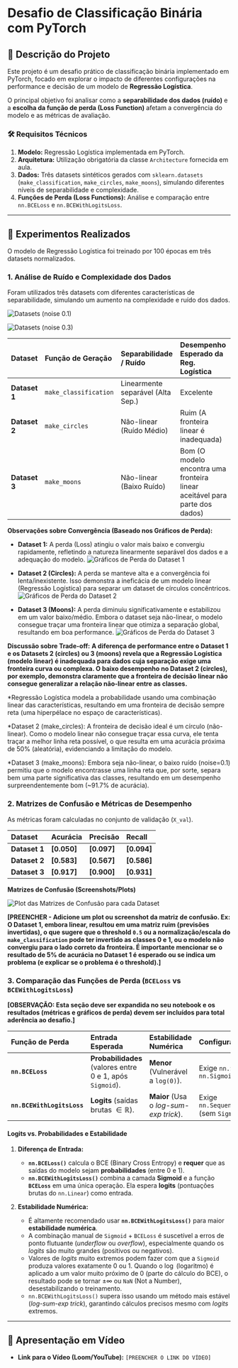 # Desafio de Classificação Binária com PyTorch 

## 📌 Descrição do Projeto

Este projeto é um desafio prático de classificação binária implementado em PyTorch, focado em explorar o impacto de diferentes configurações na performance e decisão de um modelo de **Regressão Logística**.

O principal objetivo foi analisar como a **separabilidade dos dados (ruído)** e a **escolha da função de perda (Loss Function)** afetam a convergência do modelo e as métricas de avaliação.

### 🛠️ Requisitos Técnicos

1.  **Modelo:** Regressão Logística implementada em PyTorch.
2.  **Arquitetura:** Utilização obrigatória da classe `Architecture` fornecida em aula.
3.  **Dados:** Três datasets sintéticos gerados com `sklearn.datasets` (`make_classification`, `make_circles`, `make_moons`), simulando diferentes níveis de separabilidade e complexidade.
4.  **Funções de Perda (Loss Functions):** Análise e comparação entre `nn.BCELoss` e `nn.BCEWithLogitsLoss`.

---
## 🔬 Experimentos Realizados

O modelo de Regressão Logística foi treinado por 100 épocas em três datasets normalizados.

### 1. Análise de Ruído e Complexidade dos Dados

Foram utilizados três datasets com diferentes características de separabilidade, simulando um aumento na complexidade e ruído dos dados.

![Datasets (noise 0.1)](img/d.png)

![Datasets (noise 0.3)](img/d_.png)



| Dataset | Função de Geração | Separabilidade / Ruído | Desempenho Esperado da Reg. Logística |
| :--- | :--- | :--- | :--- |
| **Dataset 1** | `make_classification` | Linearmente separável (Alta Sep.) | Excelente |
| **Dataset 2** | `make_circles` | Não-linear (Ruído Médio) | Ruim (A fronteira linear é inadequada) |
| **Dataset 3** | `make_moons` | Não-linear (Baixo Ruído) | Bom (O modelo encontra uma fronteira linear aceitável para parte dos dados) |

**Observações sobre Convergência (Baseado nos Gráficos de Perda):**

* **Dataset 1:** A perda (Loss) atingiu o valor mais baixo e convergiu rapidamente, refletindo a natureza linearmente separável dos dados e a adequação do modelo.
![Gráficos de Perda do Dataset 1](img/loss_dataset_01.png)

* **Dataset 2 (Circles):** A perda se manteve alta e a convergência foi lenta/inexistente. Isso demonstra a ineficácia de um modelo linear (Regressão Logística) para separar um dataset de círculos concêntricos.
![Gráficos de Perda do Dataset 2](img/loss_dataset_02.png)

* **Dataset 3 (Moons):** A perda diminuiu significativamente e estabilizou em um valor baixo/médio. Embora o dataset seja não-linear, o modelo consegue traçar uma fronteira linear que otimiza a separação global, resultando em boa performance.
![Gráficos de Perda do Dataset 3](img/loss_dataset_03.png)

**Discussão sobre Trade-off:**
**A diferença de performance entre o Dataset 1 e os Datasets 2 (circles) ou 3 (moons) revela que a Regressão Logística (modelo linear) é inadequada para dados cuja separação exige uma fronteira curva ou complexa. O baixo desempenho no Dataset 2 (circles), por exemplo, demonstra claramente que a fronteira de decisão linear não consegue generalizar a relação não-linear entre as classes.**

*Regressão Logística modela a probabilidade usando uma combinação linear das características, resultando em uma fronteira de decisão sempre reta (uma hiperpélace no espaço de características).

*Dataset 2 (make_circles): A fronteira de decisão ideal é um círculo (não-linear). Como o modelo linear não consegue traçar essa curva, ele tenta traçar a melhor linha reta possível, o que resulta em uma acurácia próxima de 50% (aleatória), evidenciando a limitação do modelo.

*Dataset 3 (make_moons): Embora seja não-linear, o baixo ruído (noise=0.1) permitiu que o modelo encontrasse uma linha reta que, por sorte, separa bem uma parte significativa das classes, resultando em um desempenho surpreendentemente bom (~91.7% de acurácia).

### 2. Matrizes de Confusão e Métricas de Desempenho

As métricas foram calculadas no conjunto de validação (`X_val`).

| Dataset | Acurácia | Precisão | Recall |
| :--- | :--- | :--- | :--- |
| **Dataset 1** | **[0.050]** | **[0.097]** | **[0.094]** |
| **Dataset 2** | **[0.583]** | **[0.567]** | **[0.586]** |
| **Dataset 3** | **[0.917]** | **[0.900]** | **[0.931]** |

**Matrizes de Confusão (Screenshots/Plots)**

![Plot das Matrizes de Confusão para cada Dataset](img/plots_matriz_confusao.png)

**[PREENCHER - Adicione um plot ou screenshot da matriz de confusão. Ex: O Dataset 1, embora linear, resultou em uma matriz ruim (previsões invertidas), o que sugere que o threshold `0.5` ou a normalização/escala do `make_classification` pode ter invertido as classes 0 e 1, ou o modelo não convergiu para o lado correto da fronteira. É importante mencionar se o resultado de 5% de acurácia no Dataset 1 é esperado ou se indica um problema (e explicar se o problema é o threshold).]**

### 3. Comparação das Funções de Perda (`BCELoss` vs `BCEWithLogitsLoss`)

**[OBSERVAÇÃO: Esta seção deve ser expandida no seu notebook e os resultados (métricas e gráficos de perda) devem ser incluídos para total aderência ao desafio.]**

| Função de Perda | Entrada Esperada | Estabilidade Numérica | Configuração do Modelo |
| :--- | :--- | :--- | :--- |
| **`nn.BCELoss`** | **Probabilidades** (valores entre 0 e 1, após `Sigmoid`). | **Menor** (Vulnerável a `log(0)`). | Exige `nn.Sequential(..., nn.Sigmoid())` |
| **`nn.BCEWithLogitsLoss`** | **Logits** (saídas brutas $\in \mathbb{R}$). | **Maior** (Usa o *log-sum-exp trick*). | Exige `nn.Sequential(nn.Linear(...))` (sem `Sigmoid`) |

#### Logits vs. Probabilidades e Estabilidade

1.  **Diferença de Entrada:**
    * **`nn.BCELoss()`** calcula o BCE (Binary Cross Entropy) e **requer** que as saídas do modelo sejam **probabilidades** (entre $0$ e $1$).
    * **`nn.BCEWithLogitsLoss()`** combina a camada **Sigmoid** e a função **`BCELoss`** em uma única operação. Ela espera **logits** (pontuações brutas do `nn.Linear`) como entrada.

2.  **Estabilidade Numérica:**
    * É altamente recomendado usar **`nn.BCEWithLogitsLoss()`** para maior **estabilidade numérica**.
    * A combinação manual de `Sigmoid` + `BCELoss` é suscetível a erros de ponto flutuante (*underflow* ou *overflow*), especialmente quando os *logits* são muito grandes (positivos ou negativos).
    * Valores de *logits* muito extremos podem fazer com que a `Sigmoid` produza valores exatamente $0$ ou $1$. Quando o $\log$ (logaritmo) é aplicado a um valor muito próximo de $0$ (parte do cálculo do BCE), o resultado pode se tornar $\pm\infty$ ou `NaN` (Not a Number), desestabilizando o treinamento.
    * `nn.BCEWithLogitsLoss()` supera isso usando um método mais estável (*log-sum-exp trick*), garantindo cálculos precisos mesmo com *logits* extremos.


---

## 🎥 Apresentação em Vídeo

* **Link para o Vídeo (Loom/YouTube):** `[PREENCHER O LINK DO VÍDEO]`
